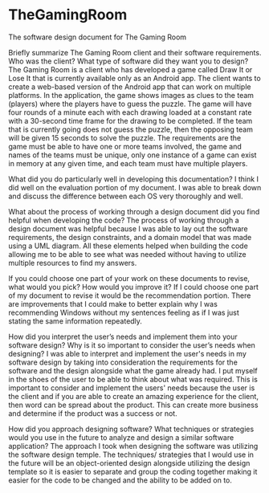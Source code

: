 # TheGamingRoom
The software design document for The Gaming Room

Briefly summarize The Gaming Room client and their software requirements. Who was the client? What type of software did they want you to design? The Gaming Room is a client who has developed a game called Draw It or Lose It that is currently available only as an Android app. The client wants to create a web-based version of the Android app that can work on multiple platforms. In the application, the game shows images as clues to the team (players) where the players have to guess the puzzle. The game will have four rounds of a minute each with each drawing loaded at a constant rate with a 30-second time frame for the drawing to be completed. If the team that is currently going does not guess the puzzle, then the opposing team will be given 15 seconds to solve the puzzle. The requirements are the game must be able to have one or more teams involved, the game and names of the teams must be unique, only one instance of a game can exist in memory at any given time, and each team must have multiple players.

What did you do particularly well in developing this documentation? I think I did well on the evaluation portion of my document. I was able to break down and discuss the difference between each OS very thoroughly and well.

What about the process of working through a design document did you find helpful when developing the code? The process of working through a design document was helpful because I was able to lay out the software requirements, the design constraints, and a domain model that was made using a UML diagram. All these elements helped when building the code allowing me to be able to see what was needed without having to utilize multiple resources to find my answers.

If you could choose one part of your work on these documents to revise, what would you pick? How would you improve it? If I could choose one part of my document to revise it would be the recommendation portion. There are improvements that I could make to better explain why I was recommending Windows without my sentences feeling as if I was just stating the same information repeatedly.

How did you interpret the user’s needs and implement them into your software design? Why is it so important to consider the user’s needs when designing? I was able to interpret and implement the user's needs in my software design by taking into consideration the requirements for the software and the design alongside what the game already had. I put myself in the shoes of the user to be able to think about what was required. This is important to consider and implement the users' needs because the user is the client and if you are able to create an amazing experience for the client, then word can be spread about the product. This can create more business and determine if the product was a success or not.

How did you approach designing software? What techniques or strategies would you use in the future to analyze and design a similar software application? The approach I took when designing the software was utilizing the software design temple. The techniques/ strategies that I would use in the future will be an object-oriented design alongside utilizing the design template so it is easier to separate and group the coding together making it easier for the code to be changed and the ability to be added on to.
